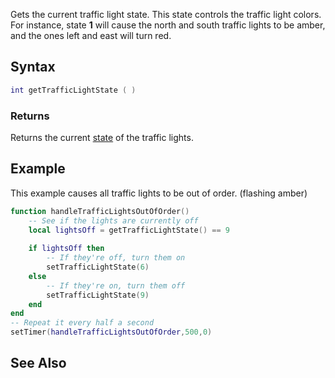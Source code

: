 Gets the current traffic light state. This state controls the traffic light colors. For instance, state **1** will cause the north and south traffic lights to be amber, and the ones left and east will turn red.

Syntax
------

``` lua
int getTrafficLightState ( )
```

### Returns

Returns the current [state](/docs/traffic_light_states.md "wikilink") of the traffic lights.

Example
-------

This example causes all traffic lights to be out of order. (flashing amber)

``` lua
function handleTrafficLightsOutOfOrder()
    -- See if the lights are currently off
    local lightsOff = getTrafficLightState() == 9
    
    if lightsOff then
        -- If they're off, turn them on
        setTrafficLightState(6)
    else
        -- If they're on, turn them off
        setTrafficLightState(9)
    end
end
-- Repeat it every half a second
setTimer(handleTrafficLightsOutOfOrder,500,0)
```

See Also
--------

